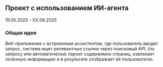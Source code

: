 ## Проект с использованием ИИ-агента 
 19.05.2025 - XX.06.2025

### Общая идея
Веб-приложение с встроенным ассистентом, где пользователь вводит запрос, система ищет релевантные ссылки через поисковый API, (по запросу или автоматически) парсит содержимое страниц, извлекает полезную информацию и в результате отображает её пользователю.